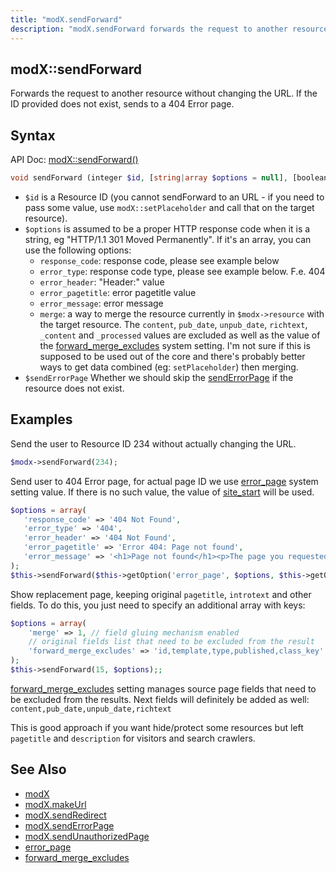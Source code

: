 ```yaml
---
title: "modX.sendForward"
description: "modX.sendForward forwards the request to another resource without changing the URL"
---
```


## modX::sendForward

Forwards the request to another resource without changing the URL. If the ID provided does not exist, sends to a 404 Error page.

## Syntax

API Doc: [modX::sendForward()](http://api.modx.com/revolution/2.2/db_core_model_modx_modx.class.html#%5CmodX::sendForward())

``` php
void sendForward (integer $id, [string|array $options = null], [boolean $sendErrorPage = true])
```

- `$id` is a Resource ID (you cannot sendForward to an URL - if you need to pass some value, use `modX::setPlaceholder` and call that on the target resource).
- `$options` is assumed to be a proper HTTP response code when it is a string, eg "HTTP/1.1 301 Moved Permanently". If it's an array, you can use the following options:
    - `response_code`: response code, please see example below
    - `error_type`: response code type, please see example below. F.e. 404
    - `error_header`: "Header:" value
    - `error_pagetitle`: error pagetitle value
    - `error_message`: error message
    - `merge`: a way to merge the resource currently in `$modx->resource` with the target resource. The `content`, `pub_date`, `unpub_date`, `richtext`, `_content` and `_processed` values are excluded as well as the value of the [forward_merge_excludes](building-sites/settings/forward_merge_excludes) system setting. I'm not sure if this is supposed to be used out of the core and there's probably better ways to get data combined (eg: `setPlaceholder`) then merging.
- `$sendErrorPage` Whether we should skip the [sendErrorPage](extending-modx/modx-class/reference/modx.senderrorpage "modX.sendErrorPage") if the resource does not exist.

## Examples

Send the user to Resource ID 234 without actually changing the URL.

``` php
$modx->sendForward(234);
```

Send user to 404 Error page, for actual page ID we use [error_page](building-sites/settings/error_page) system setting value. If there is no such value,
the value of [site_start](building-sites/settings/site_start) will be used.

``` php
$options = array(
   'response_code' => '404 Not Found',
   'error_type' => '404',
   'error_header' => '404 Not Found',
   'error_pagetitle' => 'Error 404: Page not found',
   'error_message' => '<h1>Page not found</h1><p>The page you requested was not found.</p>'
);
$this->sendForward($this->getOption('error_page', $options, $this->getOption('site_start')), $options, false);
```
Show replacement page, keeping original `pagetitle`, `introtext` and other fields. To do this, you just need to specify an additional array with keys:

``` php
$options = array(
	'merge' => 1, // field gluing mechanism enabled
	// original fields list that need to be excluded from the result
	'forward_merge_excludes' => 'id,template,type,published,class_key'
);
$this->sendForward(15, $options);;
```

[forward_merge_excludes](building-sites/settings/forward_merge_excludes) setting manages source page fields that need to be excluded from the results. Next fields will definitely be added as well: `content,pub_date,unpub_date,richtext`

This is good approach if you want hide/protect some resources but left `pagetitle` and `description` for visitors and search crawlers.

## See Also

- [modX](extending-modx/core-model/modx "modX")
- [modX.makeUrl](extending-modx/modx-class/reference/modx.makeurl "modX.makeUrl")
- [modX.sendRedirect](extending-modx/modx-class/reference/modx.sendredirect "modX.sendRedirect")
- [modX.sendErrorPage](extending-modx/modx-class/reference/modx.senderrorpage "modX.sendErrorPage")
- [modX.sendUnauthorizedPage](extending-modx/modx-class/reference/modx.sendunauthorizedpage)
- [error_page](building-sites/settings/error_page)
- [forward_merge_excludes](building-sites/settings/forward_merge_excludes)
